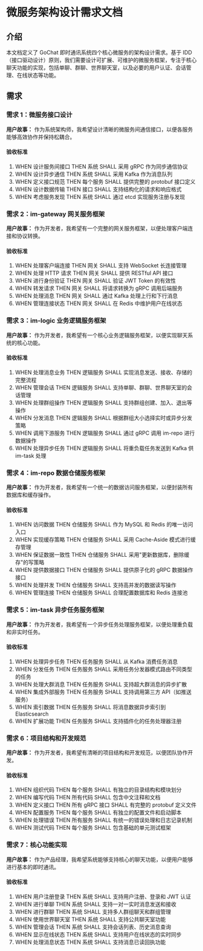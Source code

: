 # 微服务架构设计需求文档

## 介绍

本文档定义了 GoChat 即时通讯系统四个核心微服务的架构设计需求。基于 IDD（接口驱动设计）原则，我们需要设计可扩展、可维护的微服务框架，专注于核心聊天功能的实现，包括单聊、群聊、世界聊天室，以及必要的用户认证、会话管理、在线状态等功能。

## 需求

### 需求 1：微服务接口设计

**用户故事：** 作为系统架构师，我希望设计清晰的微服务间通信接口，以便各服务能够高效协作并保持松耦合。

#### 验收标准

1. WHEN 设计服务间接口 THEN 系统 SHALL 采用 gRPC 作为同步通信协议
2. WHEN 设计异步通信 THEN 系统 SHALL 采用 Kafka 作为消息队列
3. WHEN 定义接口规范 THEN 每个服务 SHALL 提供完整的 protobuf 接口定义
4. WHEN 设计数据传输 THEN 接口 SHALL 支持结构化的请求和响应格式
5. WHEN 考虑服务发现 THEN 系统 SHALL 通过 etcd 实现服务注册与发现

### 需求 2：im-gateway 网关服务框架

**用户故事：** 作为开发者，我希望有一个完整的网关服务框架，以便处理客户端连接和协议转换。

#### 验收标准

1. WHEN 处理客户端连接 THEN 网关 SHALL 支持 WebSocket 长连接管理
2. WHEN 处理 HTTP 请求 THEN 网关 SHALL 提供 RESTful API 接口
3. WHEN 进行身份验证 THEN 网关 SHALL 验证 JWT Token 的有效性
4. WHEN 转发请求 THEN 网关 SHALL 将请求转换为 gRPC 调用后端服务
5. WHEN 处理消息 THEN 网关 SHALL 通过 Kafka 处理上行和下行消息
6. WHEN 管理连接状态 THEN 网关 SHALL 在 Redis 中维护用户在线状态

### 需求 3：im-logic 业务逻辑服务框架

**用户故事：** 作为开发者，我希望有一个核心业务逻辑服务框架，以便实现聊天系统的核心功能。

#### 验收标准

1. WHEN 处理消息业务 THEN 逻辑服务 SHALL 实现消息发送、接收、存储的完整流程
2. WHEN 管理会话 THEN 逻辑服务 SHALL 支持单聊、群聊、世界聊天室的会话管理
3. WHEN 处理群组操作 THEN 逻辑服务 SHALL 支持群组创建、加入、退出等操作
4. WHEN 分发消息 THEN 逻辑服务 SHALL 根据群组大小选择实时或异步分发策略
5. WHEN 调用下游服务 THEN 逻辑服务 SHALL 通过 gRPC 调用 im-repo 进行数据操作
6. WHEN 处理异步任务 THEN 逻辑服务 SHALL 将重负载任务发送到 Kafka 供 im-task 处理

### 需求 4：im-repo 数据仓储服务框架

**用户故事：** 作为开发者，我希望有一个统一的数据访问服务框架，以便封装所有数据库和缓存操作。

#### 验收标准

1. WHEN 访问数据 THEN 仓储服务 SHALL 作为 MySQL 和 Redis 的唯一访问入口
2. WHEN 实现缓存策略 THEN 仓储服务 SHALL 采用 Cache-Aside 模式进行缓存管理
3. WHEN 保证数据一致性 THEN 仓储服务 SHALL 采用"更新数据库，删除缓存"的写策略
4. WHEN 提供数据接口 THEN 仓储服务 SHALL 提供原子化的 gRPC 数据操作接口
5. WHEN 处理并发 THEN 仓储服务 SHALL 支持高并发的数据读写操作
6. WHEN 管理连接 THEN 仓储服务 SHALL 合理配置数据库和 Redis 连接池

### 需求 5：im-task 异步任务服务框架

**用户故事：** 作为开发者，我希望有一个异步任务处理服务框架，以便处理重负载和非实时任务。

#### 验收标准

1. WHEN 处理异步任务 THEN 任务服务 SHALL 从 Kafka 消费任务消息
2. WHEN 分发任务 THEN 任务服务 SHALL 采用任务分发器模式路由不同类型的任务
3. WHEN 处理大群消息 THEN 任务服务 SHALL 支持超大群消息的异步扩散
4. WHEN 集成外部服务 THEN 任务服务 SHALL 支持调用第三方 API（如推送服务）
5. WHEN 索引数据 THEN 任务服务 SHALL 将消息数据异步索引到 Elasticsearch
6. WHEN 扩展功能 THEN 任务服务 SHALL 支持插件化的任务处理器注册

### 需求 6：项目结构和开发规范

**用户故事：** 作为开发者，我希望有清晰的项目结构和开发规范，以便团队协作开发。

#### 验收标准

1. WHEN 组织代码 THEN 每个服务 SHALL 有独立的目录结构和模块划分
2. WHEN 编写代码 THEN 所有代码 SHALL 包含中文注释和文档
3. WHEN 定义接口 THEN 所有 gRPC 接口 SHALL 有完整的 protobuf 定义文件
4. WHEN 配置服务 THEN 每个服务 SHALL 有独立的配置文件和启动脚本
5. WHEN 处理错误 THEN 所有服务 SHALL 有统一的错误处理和日志记录机制
6. WHEN 测试代码 THEN 每个服务 SHALL 包含基础的单元测试框架

### 需求 7：核心功能实现

**用户故事：** 作为产品经理，我希望系统能够支持核心的聊天功能，以便用户能够进行基本的即时通讯。

#### 验收标准

1. WHEN 用户注册登录 THEN 系统 SHALL 支持用户注册、登录和 JWT 认证
2. WHEN 进行单聊 THEN 系统 SHALL 支持一对一实时消息发送和接收
3. WHEN 进行群聊 THEN 系统 SHALL 支持多人群组聊天和群组管理
4. WHEN 使用世界聊天室 THEN 系统 SHALL 支持公共聊天室功能
5. WHEN 管理会话 THEN 系统 SHALL 支持会话列表、历史消息查询
6. WHEN 显示在线状态 THEN 系统 SHALL 支持用户在线状态的实时同步
7. WHEN 处理消息状态 THEN 系统 SHALL 支持消息已读回执功能
